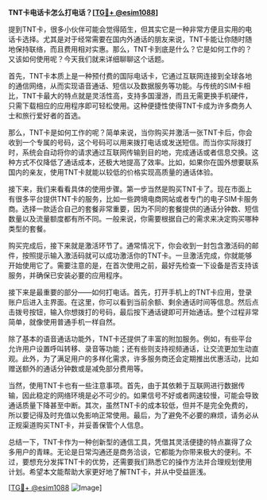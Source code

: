 **TNT卡电话卡怎么打电话？[[TG💪+ @esim1088](https://t.me/s/esim1088)]**

提到TNT卡，很多小伙伴可能会觉得陌生，但其实它是一种非常方便且实用的电话卡选择。尤其是对于经常需要在国内外通话的朋友来说，TNT卡能让你随时随地保持联络，而且费用相对实惠。那么，TNT卡到底是什么？它是如何工作的？又该如何使用呢？今天我们就来详细聊聊这个话题。

首先，TNT卡本质上是一种预付费的国际电话卡，它通过互联网连接到全球各地的通信网络，从而实现语音通话、短信以及数据服务等功能。与传统的SIM卡相比，TNT卡最大的特点就是灵活性高，支持多国漫游，而且无需更换手机硬件，只需下载相应的应用程序即可轻松使用。这种便捷性使得TNT卡成为许多商务人士和旅行爱好者的首选。

那么，TNT卡是如何工作的呢？简单来说，当你购买并激活一张TNT卡后，你会收到一个专属的号码，这个号码可以用来拨打电话或发送短信。而当你实际拨打时，系统会自动将你的请求通过互联网传输到目的地，完成通话或者信息交换。这种方式不仅降低了通话成本，还极大地提高了效率。比如，如果你在国外想要联系国内的亲友，使用TNT卡就能以较低的价格实现高质量的通话体验。

接下来，我们来看看具体的使用步骤。第一步当然是购买TNT卡了。现在市面上有很多平台提供TNT卡的服务，比如一些跨境电商网站或者专门的电子SIM卡服务商。选择一款适合自己的套餐非常重要，因为不同的套餐提供的通话分钟数、短信数量以及流量额度都有所不同。一般来说，你需要根据自己的需求来决定购买哪种类型的套餐。

购买完成后，接下来就是激活环节了。通常情况下，你会收到一封包含激活码的邮件，按照提示输入激活码就可以成功激活你的TNT卡。一旦激活完成，你就能够开始使用它了。需要注意的是，在首次使用之前，最好先检查一下设备是否支持该服务，并确保已安装必要的应用程序。

接下来是最重要的部分——如何打电话。首先，打开手机上的TNT卡应用，登录账户后进入主界面。在这里，你可以看到当前余额、剩余通话时间等信息。然后点击拨号按钮，输入你想拨打的号码，最后按下通话键即可开始通话。整个过程非常简单，就像使用普通手机一样自然。

除了基本的语音通话功能外，TNT卡还提供了丰富的附加服务。例如，有些平台允许用户设置呼叫转移、录音等功能；还有些则支持视频通话，让交流更加生动直观。此外，为了满足用户的多样化需求，许多服务商还会定期推出优惠活动，比如赠送额外的通话分钟数或是减免部分费用等。

当然，使用TNT卡也有一些注意事项。首先，由于其依赖于互联网进行数据传输，因此稳定的网络环境是必不可少的。如果信号不好或者网速较慢，可能会导致通话质量下降甚至中断。其次，虽然TNT卡的成本较低，但并不是完全免费的，所以要记得及时充值以免影响正常使用。最后，为了避免不必要的麻烦，请务必从正规渠道购买TNT卡，并妥善保管个人信息。

总结一下，TNT卡作为一种创新型的通信工具，凭借其灵活便捷的特点赢得了众多用户的青睐。无论是日常沟通还是商务洽谈，它都能为你带来极大的便利。不过，要想充分发挥TNT卡的优势，还需要我们熟悉它的操作方法并合理规划使用计划。希望本文能帮助大家更好地了解TNT卡，并从中受益匪浅。

[[TG💪+ @esim1088](https://t.me/s/esim1088) ![Image](https://i.postimg.cc/4NQfJmqS/Snipaste-2025-05-13-00-14-12.png)]